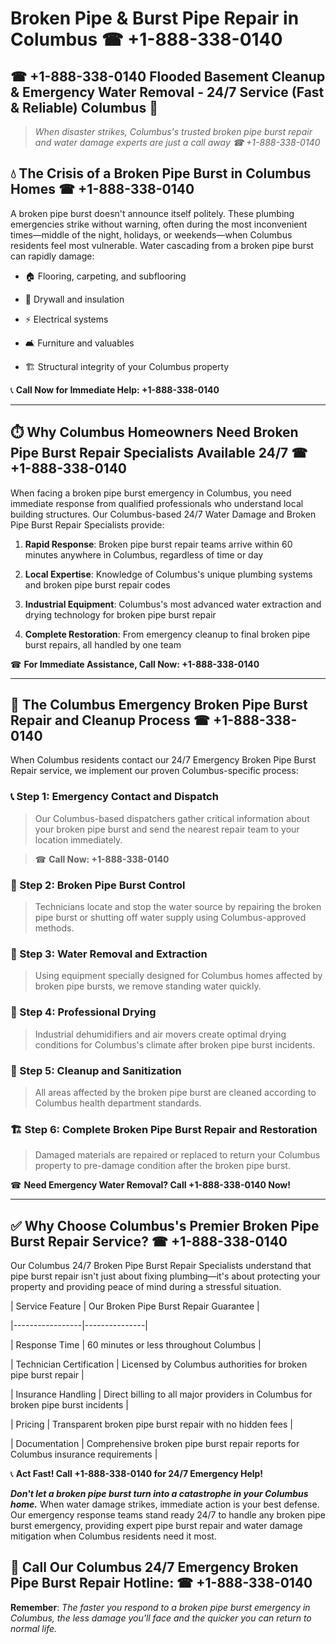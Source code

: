 # Broken Pipe & Burst Pipe Repair in Columbus ☎ +1-888-338-0140  
## ☎ +1-888-338-0140 Flooded Basement Cleanup & Emergency Water Removal - 24/7 Service (Fast & Reliable) Columbus 🚨  

> *When disaster strikes, Columbus's trusted broken pipe burst repair and water damage experts are just a call away ☎ +1-888-338-0140*  

## 💧 The Crisis of a Broken Pipe Burst in Columbus Homes ☎ +1-888-338-0140  

A broken pipe burst doesn't announce itself politely. These plumbing emergencies strike without warning, often during the most inconvenient times—middle of the night, holidays, or weekends—when Columbus residents feel most vulnerable. Water cascading from a broken pipe burst can rapidly damage:  

* 🏠 Flooring, carpeting, and subflooring  
* 🧱 Drywall and insulation  
* ⚡ Electrical systems  
* 🛋️ Furniture and valuables  
* 🏗️ Structural integrity of your Columbus property  

📞 **Call Now for Immediate Help: +1-888-338-0140**  

---  

## ⏱️ Why Columbus Homeowners Need Broken Pipe Burst Repair Specialists Available 24/7 ☎ +1-888-338-0140  

When facing a broken pipe burst emergency in Columbus, you need immediate response from qualified professionals who understand local building structures. Our Columbus-based 24/7 Water Damage and Broken Pipe Burst Repair Specialists provide:  

1. **Rapid Response**: Broken pipe burst repair teams arrive within 60 minutes anywhere in Columbus, regardless of time or day  
2. **Local Expertise**: Knowledge of Columbus's unique plumbing systems and broken pipe burst repair codes  
3. **Industrial Equipment**: Columbus's most advanced water extraction and drying technology for broken pipe burst repair  
4. **Complete Restoration**: From emergency cleanup to final broken pipe burst repairs, all handled by one team  

☎ **For Immediate Assistance, Call Now: +1-888-338-0140**  

---  

## 🔧 The Columbus Emergency Broken Pipe Burst Repair and Cleanup Process ☎ +1-888-338-0140  

When Columbus residents contact our 24/7 Emergency Broken Pipe Burst Repair service, we implement our proven Columbus-specific process:  

### 📞 Step 1: Emergency Contact and Dispatch  
> Our Columbus-based dispatchers gather critical information about your broken pipe burst and send the nearest repair team to your location immediately.  
> ☎ **Call Now: +1-888-338-0140**  

### 🚿 Step 2: Broken Pipe Burst Control  
> Technicians locate and stop the water source by repairing the broken pipe burst or shutting off water supply using Columbus-approved methods.  

### 🌊 Step 3: Water Removal and Extraction  
> Using equipment specially designed for Columbus homes affected by broken pipe bursts, we remove standing water quickly.  

### 💨 Step 4: Professional Drying  
> Industrial dehumidifiers and air movers create optimal drying conditions for Columbus's climate after broken pipe burst incidents.  

### 🧼 Step 5: Cleanup and Sanitization  
> All areas affected by the broken pipe burst are cleaned according to Columbus health department standards.  

### 🏗️ Step 6: Complete Broken Pipe Burst Repair and Restoration  
> Damaged materials are repaired or replaced to return your Columbus property to pre-damage condition after the broken pipe burst.  

☎ **Need Emergency Water Removal? Call +1-888-338-0140 Now!**  

---  

## ✅ Why Choose Columbus's Premier Broken Pipe Burst Repair Service? ☎ +1-888-338-0140  

Our Columbus 24/7 Broken Pipe Burst Repair Specialists understand that pipe burst repair isn't just about fixing plumbing—it's about protecting your property and providing peace of mind during a stressful situation.  

| Service Feature | Our Broken Pipe Burst Repair Guarantee |  
|-----------------|---------------|  
| Response Time | 60 minutes or less throughout Columbus |  
| Technician Certification | Licensed by Columbus authorities for broken pipe burst repair |  
| Insurance Handling | Direct billing to all major providers in Columbus for broken pipe burst incidents |  
| Pricing | Transparent broken pipe burst repair with no hidden fees |  
| Documentation | Comprehensive broken pipe burst repair reports for Columbus insurance requirements |  

📞 **Act Fast! Call +1-888-338-0140 for 24/7 Emergency Help!**  

***Don't let a broken pipe burst turn into a catastrophe in your Columbus home.*** When water damage strikes, immediate action is your best defense. Our emergency response teams stand ready 24/7 to handle any broken pipe burst emergency, providing expert pipe burst repair and water damage mitigation when Columbus residents need it most.  

## 📱 Call Our Columbus 24/7 Emergency Broken Pipe Burst Repair Hotline: ☎ +1-888-338-0140  

**Remember**: *The faster you respond to a broken pipe burst emergency in Columbus, the less damage you'll face and the quicker you can return to normal life.*